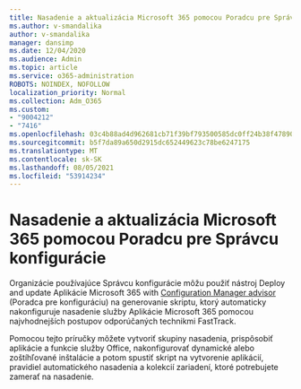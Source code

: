 ```yaml
---
title: Nasadenie a aktualizácia Microsoft 365 pomocou Poradcu pre Správcu konfigurácie
ms.author: v-smandalika
author: v-smandalika
manager: dansimp
ms.date: 12/04/2020
ms.audience: Admin
ms.topic: article
ms.service: o365-administration
ROBOTS: NOINDEX, NOFOLLOW
localization_priority: Normal
ms.collection: Adm_O365
ms.custom:
- "9004212"
- "7416"
ms.openlocfilehash: 03c4b88ad4d962681cb71f39bf793500585dc0ff24b38f47890547781fc25f80
ms.sourcegitcommit: b5f7da89a650d2915dc652449623c78be6247175
ms.translationtype: MT
ms.contentlocale: sk-SK
ms.lasthandoff: 08/05/2021
ms.locfileid: "53914234"
---
```

# <a name="deploy-and-update-microsoft-365-apps-with-configuration-manager-advisor"></a>Nasadenie a aktualizácia Microsoft 365 pomocou Poradcu pre Správcu konfigurácie

Organizácie používajúce Správcu konfigurácie môžu použiť nástroj Deploy and update Aplikácie Microsoft 365 with [Configuration Manager advisor](https://go.microsoft.com/fwlink/?linkid=2146549) (Poradca pre konfiguráciu) na generovanie skriptu, ktorý automaticky nakonfiguruje nasadenie služby Aplikácie Microsoft 365 pomocou najvhodnejších postupov odporúčaných technikmi FastTrack.

Pomocou tejto príručky môžete vytvoriť skupiny nasadenia, prispôsobiť aplikácie a funkcie služby Office, nakonfigurovať dynamické alebo zoštíhľované inštalácie a potom spustiť skript na vytvorenie aplikácií, pravidiel automatického nasadenia a kolekcií zariadení, ktoré potrebujete zamerať na nasadenie.
